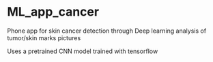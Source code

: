 # ML_app_cancer
Phone app for skin cancer detection through Deep learning analysis of tumor/skin marks pictures

Uses a pretrained CNN model trained with tensorflow
